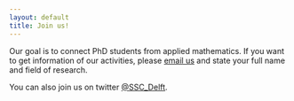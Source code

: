 ```yaml
---
layout: default
title: Join us!
---
```


Our goal is to connect PhD students from applied mathematics. If you want to get information of our activities, please [email us](mailto:m.m.baumann@tudelft.nl) and state your full name and field of research.

You can also join us on twitter [@SSC_Delft].

[@SSC_Delft]: https://twitter.com/SSC_Delft

